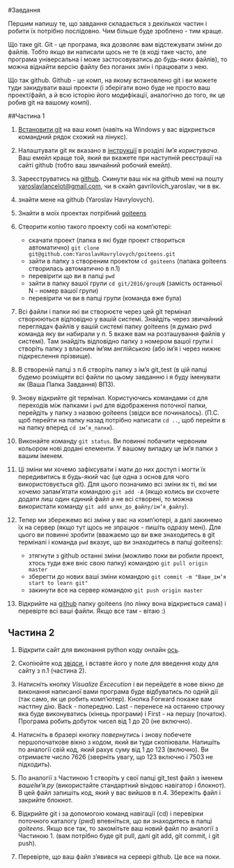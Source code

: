 #Завдання

Першим напишу те, що завдання складається з декількох частин і робити їх потрібно послідовно.
Чим більше буде зроблено - тим краще.

Що таке git. Git - це програма, яка дозволяє вам відстежувати зміни до файлів. Тобто якщо
ви написали щось не те (в коді таке часто, але програма універсальна і може застосовуватись
до будь-яких файлів), то можна віднайти версію файлу без поганих змін і працювати з нею.

Що так github. Github - це комп, на якому встановлено git і ви можете туди закидувати ваші проекти
(і зберігати воно буде не просто ваш проект/файл, а й всю історію його модифікації, аналогічно
до того, як це робив git на вашому компі).

##Частина 1

1. [Встановити git](https://git-scm.com/book/uk/v2/%D0%92%D1%81%D1%82%D1%83%D0%BF-%D0%86%D0%BD%D1%81%D1%82%D0%B0%D0%BB%D1%8F%D1%86%D1%96%D1%8F-Git)
на ваш комп (навіть на Windows у вас відкриється командний рядок схожий на лінукс).

2. Налаштувати git як вказано в [інструкції](https://git-scm.com/book/uk/v2/%D0%92%D1%81%D1%82%D1%83%D0%BF-%D0%9F%D0%BE%D1%87%D0%B0%D1%82%D0%BA%D0%BE%D0%B2%D0%B5-%D0%BD%D0%B0%D0%BB%D0%B0%D1%88%D1%82%D1%83%D0%B2%D0%B0%D0%BD%D0%BD%D1%8F-Git)
в розділі _Ім’я користувача_. Ваш емейл краще той, який ви вкажете при наступній реєстрації
на сайті github (тобто ваш звичайний робочий емейл).

2. Зареєструватись на [github](https://github.com/join). Скинути ваш нік на github мені на пошту 
yaroslavlancelot@gmail.com, чи в скайп gavrilovich_yaroslav, чи в вк.

3. знайти мене на github (Yaroslav Havrylovych).

4. Знайти в моїх проектах потрібний [goiteens](https://github.com/YaroslavHavrylovych/goiteens)

5. Створити копію такого проекту собі на комп’ютері:
    * скачати проект (папка в які буде проект створиться автоматично) `git clone git@github.com:YaroslavHavrylovych/goiteens.git`
    * зайти в папку з створеним проектом `cd goiteens` (папака goiteens створилась автоматично в п.1)
    * перевірити що ви в папці `pwd`
    * зайти в папку вашої групи `cd git/2016/groupN` (замість останньої N - номер вашої групи)
    * перевірити чи ви в папці групи (команда вже була)

6. Всі файли і папки які ви створюєте через цей git термінал створюються відповідно у вашій
системі. Знайдіть через звичайний переглядач файлів у вашій системі папку 
goiteens (я думаю pwd команда яку ви набирали у п. 5 вкаже вам на розташування файлів у системі).
Там знайдіть відповідно папку з номером вашої групи і створіть папку з власним ім’ям англійською
(або ім’я і через нижнє підкреслення прізвище).

7. В створеній папці з п.6 створіть папку з ім’я git_test (в цій папці будемо розміщяти всі
файли по цьому завданню і я буду іменувати як (Ваша Папка Завдання) ВПЗ).

8. Знову відкрийте git термінал. Користуючись командами `cd` для переходів між папками і 
`pwd` для відображення поточної папки, перейдіть у папку з назвою goiteens (звідси все починалось).
(П.С. щоб перейти на папку назад потрібно написати `cd ..`, щоб перейти в на папку вперед 
`cd ім’я_папки`).

9. Виконайте команду `git status`. Ви повинні побачити червоним кольором нові додані елементи.
У вашому випадку це ім’я папки з вашим іменем.

10. Ці зміни ми хочемо зафіксувати і мати до них доступ і могти їх передивитись в будь-який час
(це одна з основ для чого використовується git). Для цього позначимо всі зміни як ті, які ми хочемо
запам’ятати командою `git add -A` (якщо колись ви схочете додати лиш один єдиний файл а не всі
створені, то можна використати команду `git add шлях_до_файлу/ім’я_файлу`).

11. Тепер ми збережемо всі зміни у вас на комп’ютері, а далі закинемо їх на сервер (якщо тут щось
не зпрацює - пишіть одразу мені).
Для цього ви повинні зробити (вважаємо що ви вже знаходитесь в git терміналі і команда `pwd`
вказує, що ви знаходитесь в папці goiteens):
    * зтягнути з github останні зміни (можливо поки ви робили проект, хтось туди вже вніс свою папку) командою `git pull origin master`
    * зберегти до нових ваші зміни командою `git commit -m "Ваше_ім’я start to learn git"`
    * закинути все на сервер командою `git push origin master`

12. Відкрийте на [github](https://github.com/YaroslavHavrylovych/goiteens/tree/master/git/2016)
папку goiteens (по лінку вона відкриється сама) і перевірте всі ваші файли. Якщо все там - вітаю :)

## Частина 2

1. Відкрити сайт для виконання python коду онлайн [ось](http://www.pythontutor.com/visualize.html#mode=edit).


2. Скопіюйте код [звідси](https://github.com/YaroslavHavrylovych/goiteens/blob/master/git/2016/group4/yaroslav_havrylovych/git_test/yaroslav.py),
і вставте його у поле для введення коду для сайту з п.1 (частина 2).

3. Натисніть кнопку _Visualize Excecution_ і ви перейдете в нове вікно де виконання написаної
вами програма буде відбуватись по одній дії (так само, як це робить комп’ютер).
Кнопка Forward покаже вам настпну дію. Back - попередню. Last - перенесе на останню строчку яка
буде виконуватись (кінець програми) і First - на першу (початок). Програма робить добуток чисел від
1 до 20 (не включно).

4. Натисніть в бразері кнопку _повернутись_ і знову побечете першопочаткове вікно з кодом,
який ви туди скопіювали. Напишіть по аналогії свій код, який рахує суму від 1 до 123 (включно).
Ви отримаєте число 7626 (зверніть увагу, що 123 включно і 7503 не підходить).

5. По аналогії з Частиною 1 створіть у свої папці git_test файл з іменем _вашеІм’я.py_ (використайте
стандартний віндовс навігатор і блокнот). В цей файл запишіть код, який у вас вийшов в п.4.
Збережіть файл і закрийте блокнот.

6. Відкрийте git і за допомогою команд навігації (cd) і перевірки поточного каталогу (pwd)
впевніться, що ви знаходитесь в папці _goiteens_. Якщо все так, то закомітьте ваш новий
файл по аналогії з Частиною 1. (вам потрібно буде git pull, далі git add, git commit, і git push).

7. Перевірте, що ваш файл з’явився на сервері github. Це все на поки.
